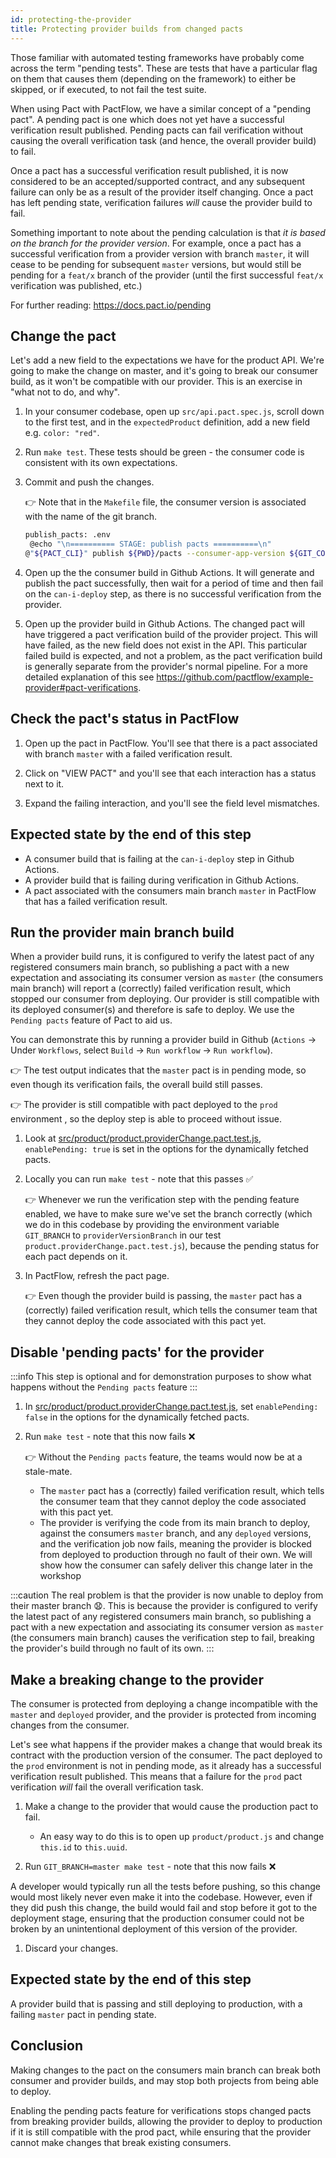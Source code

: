 ```yaml
---
id: protecting-the-provider
title: Protecting provider builds from changed pacts
---
```


Those familiar with automated testing frameworks have probably come across the term "pending tests". These are tests that have a particular flag on them that causes them (depending on the framework) to either be skipped, or if executed, to not fail the test suite.

When using Pact with PactFlow, we have a similar concept of a "pending pact". A pending pact is one which does not yet have a successful verification result published. Pending pacts can fail verification without causing the overall verification task (and hence, the overall provider build) to fail.

Once a pact has a successful verification result published, it is now considered to be an accepted/supported contract, and any subsequent failure can only be as a result of the provider itself changing. Once a pact has left pending state, verification failures *will* cause the provider build to fail.

Something important to note about the pending calculation is that *it is based on the branch for the provider version*. For example, once a pact has a successful verification from a provider version with branch `master`, it will cease to be pending for subsequent `master` versions, but would still be pending for a `feat/x` branch of the provider (until the first successful `feat/x` verification was published, etc.)

For further reading: <https://docs.pact.io/pending>

## Change the pact

Let's add a new field to the expectations we have for the product API. We're going to make the change on master, and it's going to break our consumer build, as it won't be compatible with our provider. This is an exercise in "what not to do, and why".

1. In your consumer codebase, open up `src/api.pact.spec.js`, scroll down to the first test, and in the `expectedProduct` definition, add a new field e.g. `color: "red"`.

1. Run `make test`. These tests should be green - the consumer code is consistent with its own expectations.
   <!-- should we have a note here, as the consumer code doesnt depend on this field, this is consumer drift?  -->

1. Commit and push the changes.

    👉 Note that in the `Makefile` file, the consumer version is associated with the name of the git branch.

    ```bash
    publish_pacts: .env
     @echo "\n========== STAGE: publish pacts ==========\n"
    @"${PACT_CLI}" publish ${PWD}/pacts --consumer-app-version ${GIT_COMMIT} --branch ${GIT_BRANCH}
    ```

1. Open up the the consumer build in Github Actions. It will generate and publish the pact successfully, then wait for a period of time and then fail on the `can-i-deploy` step, as there is no successful verification from the provider.

1. Open up the provider build in Github Actions. The changed pact will have triggered a pact verification build of the provider project. This will have failed, as the new field does not exist in the API. This particular failed build is expected, and not a problem, as the pact verification build is generally separate from the provider's normal pipeline. For a more detailed explanation of this see <https://github.com/pactflow/example-provider#pact-verifications>.

## Check the pact's status in PactFlow

1. Open up the pact in PactFlow. You'll see that there is a pact associated with branch `master` with a failed verification result.

1. Click on "VIEW PACT" and you'll see that each interaction has a status next to it.

1. Expand the failing interaction, and you'll see the field level mismatches.

## Expected state by the end of this step

* A consumer build that is failing at the `can-i-deploy` step in Github Actions.
* A provider build that is failing during verification in Github Actions.
* A pact associated with the consumers main branch `master` in PactFlow that has a failed verification result.

## Run the provider main branch build

When a provider build runs, it is configured to verify the latest pact of any registered consumers main branch, so publishing a pact with a new expectation and associating its consumer version as `master` (the consumers main branch) will report a (correctly) failed verification result, which stopped our consumer from deploying. Our provider is still compatible with its deployed consumer(s) and therefore is safe to deploy. We use the `Pending pacts` feature of Pact to aid us.

You can demonstrate this by running a provider build in Github (`Actions` -> Under `Workflows`, select `Build` -> `Run workflow` -> `Run workflow`).

 👉 The test output indicates that the `master` pact is in pending mode, so even though its verification fails, the overall build still passes.

 👉 The provider is still compatible with pact deployed to the `prod` environment , so the deploy step is able to proceed without issue.

1. Look at [src/product/product.providerChange.pact.test.js](https://github.com/pactflow/example-provider/blob/master/src/product/product.providerChange.pact.test.js), `enablePending: true` is set in the options for the dynamically fetched pacts.

1. Locally you can run `make test` - note that this passes ✅

    👉 Whenever we run the verification step with the pending feature enabled, we have to make sure we've set the branch correctly (which we do in this codebase by providing the environment variable `GIT_BRANCH` to `providerVersionBranch` in our test `product.providerChange.pact.test.js`), because the pending status for each pact depends on it.

1. In PactFlow, refresh the pact page.

    👉 Even though the provider build is passing, the `master` pact has a (correctly) failed verification result, which tells the consumer team that they cannot deploy the code associated with this pact yet.

## Disable 'pending pacts' for the provider

:::info
This step is optional and for demonstration purposes to show what happens without the `Pending pacts` feature
:::

1. In [src/product/product.providerChange.pact.test.js](https://github.com/pactflow/example-provider/blob/master/src/product/product.providerChange.pact.test.js), set `enablePending: false` in the options for the dynamically fetched pacts.

2. Run `make test` - note that this now fails ❌

    👉 Without the `Pending pacts` feature, the teams would now be at a stale-mate.
    * The `master` pact has a (correctly) failed verification result, which tells the consumer team that they cannot deploy the code associated with this pact yet.
    * The provider is verifying the code from its main branch to deploy, against the consumers `master` branch, and any `deployed` versions, and the verification job now fails, meaning the provider is blocked from deployed to production through no fault of their own. We will show how the consumer can safely deliver this change later in the workshop

:::caution
The real problem is that the provider is now unable to deploy from their master branch 😧.
This is because the provider is configured to verify the latest pact of any registered consumers main branch, so publishing a pact with a new expectation and associating its consumer version as `master` (the consumers main branch) causes the verification step to fail, breaking the provider's build through no fault of its own.
:::

## Make a breaking change to the provider

The consumer is protected from deploying a change incompatible with the `master` and `deployed` provider, and the provider is protected from incoming changes from the consumer.

Let's see what happens if the provider makes a change that would break its contract with the production version of the consumer. The pact deployed to the `prod` environment is not in pending mode, as it already has a successful verification result published. This means that a failure for the `prod` pact verification *will* fail the overall verification task.

1. Make a change to the provider that would cause the production pact to fail.
    * An easy way to do this is to open up `product/product.js` and change `this.id` to `this.uuid`.

1. Run `GIT_BRANCH=master make test` - note that this now fails ❌

  A developer would typically run all the tests before pushing, so this change would most likely never even make it into the codebase. However, even if they did push this change, the build would fail and stop before it got to the deployment stage, ensuring that the production consumer could not be broken by an unintentional deployment of this version of the provider.

1. Discard your changes.

## Expected state by the end of this step

A provider build that is passing and still deploying to production, with a failing `master` pact in pending state.

## Conclusion

Making changes to the pact on the consumers main branch can break both consumer and provider builds, and may stop both projects from being able to deploy.

Enabling the pending pacts feature for verifications stops changed pacts from breaking provider builds, allowing the provider to deploy to production if it is still compatible with the prod pact, while ensuring that the provider cannot make changes that break existing consumers.

